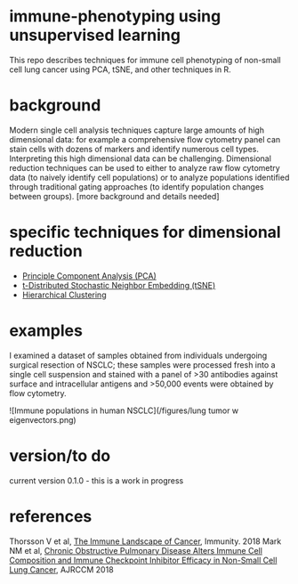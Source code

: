 # immune-phenotyping using unsupervised learning
This repo describes techniques for immune cell phenotyping of non-small cell lung cancer using PCA, tSNE, and other techniques in R.

# background
Modern single cell analysis techniques capture large amounts of high dimensional data: for example a comprehensive flow cytometry panel can stain cells with dozens of markers and identify numerous cell types. Interpreting this high dimensional data can be challenging. Dimensional reduction techniques can be used to either to analyze raw flow cytometry data (to naively identify cell populations) or to analyze populations identified through traditional gating approaches (to identify population changes between groups).
[more background and details needed]

# specific techniques for dimensional reduction
- [Principle Component Analysis (PCA)](https://en.wikipedia.org/wiki/Principal_component_analysis)
- [t-Distributed Stochastic Neighbor Embedding (tSNE)](https://en.wikipedia.org/wiki/T-distributed_stochastic_neighbor_embedding)
- [Hierarchical Clustering](https://en.wikipedia.org/wiki/Hierarchical_clustering)

# examples
I examined a dataset of samples obtained from individuals undergoing surgical resection of NSCLC; these samples were processed fresh into a single cell suspension and stained with a panel of >30 antibodies against surface and intracellular antigens and >50,000 events were obtained by flow cytometry. 

![Immune populations in human NSCLC](/figures/lung tumor w eigenvectors.png)

# version/to do
current version 0.1.0 - this is a work in progress

# references
Thorsson V et al, [The Immune Landscape of Cancer](https://www.ncbi.nlm.nih.gov/pubmed/29628290), Immunity. 2018
Mark NM et al, [Chronic Obstructive Pulmonary Disease Alters Immune Cell Composition and Immune Checkpoint Inhibitor Efficacy in Non-Small Cell Lung Cancer](https://www.ncbi.nlm.nih.gov/pubmed/28934595), AJRCCM 2018
